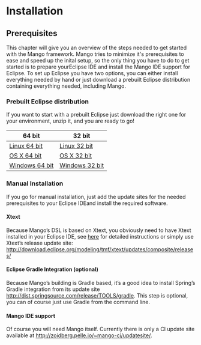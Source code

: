 # Installation

## Prerequisites

This chapter will give you an overview of the steps needed to get started with the Mango framework.
Mango tries to minimize it's prerequisites to ease and speed up the inital setup, so the only thing you have to do to get started is to prepare yourEclipse IDE and install the Mango IDE support for Eclipse.
To set up Eclipse you have two options, you can either install everything needed by hand or just download a prebuilt Eclipse distribution containing everything needed, including Mango.

### Prebuilt Eclipse distribution
If you want to start with a prebuilt Eclipse just download the right one for your environment, unzip it, and you are ready to go!

| 64 bit | 32 bit |
| -- | -- |
| [Linux 64 bit](http://zoidberg.pelle.io/jenkins/job/mango-ci-eclipse-distributions/lastSuccessfulBuild/artifact/mango-eclipse-linux-gtk-x86_64.tar.gz) | [Linux 32 bit](http://zoidberg.pelle.io/jenkins/job/mango-ci-eclipse-distributions/lastSuccessfulBuild/artifact/mango-eclipse-linux-gtk-x86.tar.gz) |
| [OS X 64 bit](http://zoidberg.pelle.io/jenkins/job/mango-ci-eclipse-distributions/lastSuccessfulBuild/artifact/mango-eclipse-macosx-cocoa-x86_64.tar.gz) | [OS X 32 bit](http://zoidberg.pelle.io/jenkins/job/mango-ci-eclipse-distributions/lastSuccessfulBuild/artifact/mango-eclipse-macosx-cocoa-x86.tar.gz) |
| [Windows 64 bit](http://zoidberg.pelle.io/jenkins/job/mango-ci-eclipse-distributions/lastSuccessfulBuild/artifact/mango-eclipse-win32-x86_64.zip) | [Windows 32 bit](http://zoidberg.pelle.io/jenkins/job/mango-ci-eclipse-distributions/lastSuccessfulBuild/artifact/mango-eclipse-win32-x86.zip)


### Manual Installation

If you go for manual installation, just add the update sites for the needed prerequisites to your Eclipse IDEand install the required software.

#### Xtext

Because Mango’s DSL is based on Xtext, you obviously need to have Xtext installed in your Eclipse IDE, see [here](http://www.eclipse.org/Xtext/download.html) for detailed instructions or simply use Xtext’s release update site: http://download.eclipse.org/modeling/tmf/xtext/updates/composite/releases/

#### Eclipse Gradle Integration (optional)

Because Mango’s building is Gradle based, it’s a good idea to install Spring’s Gradle integration from its update site http://dist.springsource.com/release/TOOLS/gradle. This step is optional, you can of course just use Gradle from the command line.

#### Mango IDE support

Of course you will need Mango itself. Currently there is only a CI update site available at http://zoidberg.pelle.io/~mango-ci/updatesite/.
